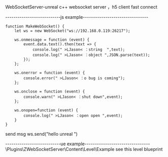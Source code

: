 WebSocketServer-unreal
c++ websocket server ，h5 client fast connect

---------------------------js example--------------------------------

	function MakeWebSocket() {
		let ws = new WebSocket("ws://192.168.0.119:26217");

		ws.onmessage = function (event) {
			event.data.text().then(text => {
				console.log(" >LJason< ：string  ",text);
				console.log(" >LJason< ：object ",JSON.parse(text));
			});
		};

		ws.onerror = function (event) {
			console.error(" >LJason< ：o bug is coming");
		};

		ws.onclose = function (event) {
			console.warn(" >LJason< ：shut down",event);
		};

		ws.onopen=function (event) {
			console.log(" >LJason< ：open open ",event);
		}
	}
send msg ws.send("hello unreal ")

---------------------------ue example--------------------------------
\Plugins\ZWebSocketServer\Content\Level\Example see this level blueprint
